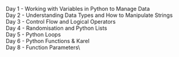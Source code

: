 Day 1 - Working with Variables in Python to Manage Data\
Day 2 - Understanding Data Types and How to Manipulate Strings\
Day 3 - Control Flow and Logical Operators\
Day 4 - Randomisation and Python Lists\
Day 5 - Python Loops\
Day 6 - Python Functions & Karel\
Day 8 - Function Parameters\
